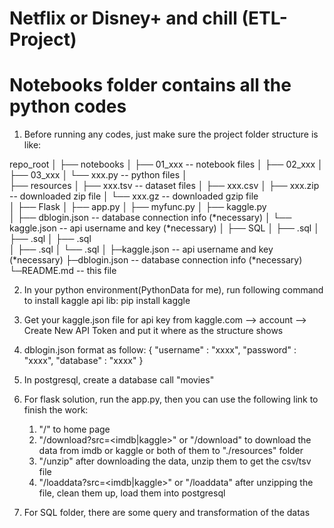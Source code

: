 # Netflix or Disney+ and chill (ETL-Project)


# Notebooks folder contains all the python codes

1. Before running any codes, just make sure the project folder structure is like:

repo_root
    │
    ├── notebooks
    │   ├── 01_xxx -- notebook files
    │   ├── 02_xxx 
    │   ├── 03_xxx
    │   └── xxx.py -- python files
    │   
    ├── resources
    │   ├── xxx.tsv -- dataset files
    │   ├── xxx.csv 
    │   ├── xxx.zip -- downloaded zip file
    │   └── xxx.gz -- downloaded gzip file  
    │
    ├── Flask
    │   ├── app.py
    │   ├── myfunc.py
    │   ├── kaggle.py       
    │   ├── dblogin.json  -- database connection info (*necessary)
    │   └── kaggle.json   -- api username and key (*necessary)
    │
    ├── SQL
    │   ├── <xxx>.sql 
    │   ├── <xxx>.sql
    │   ├── <xxx>.sql    
    │   ├── <xxx>.sql 
    │   └── <xxx>.sql
    │
    ├─kaggle.json -- api username and key (*necessary)
    ├─dblogin.json -- database connection info (*necessary)
    └─README.md -- this file


2. In your python environment(PythonData for me), run following command to install kaggle api lib:
    pip install kaggle

3. Get your kaggle.json file for api key from kaggle.com ——> account ——> Create New API Token and put it where as the structure shows

4. dblogin.json format as follow:
    {
        "username" : "xxxx",
        "password" : "xxxx",
        "database" : "xxxx"
    }

5. In postgresql, create a database call "movies"

6. For flask solution, run the app.py, then you can use the following link to finish the work:
    1) "/" to home page
    2) "/download?src=<imdb|kaggle>" or "/download" to download the data from imdb or kaggle or both of them to "./resources" folder
    3) "/unzip" after downloading the data, unzip them to get the csv/tsv file
    4) "/loaddata?src=<imdb|kaggle>" or "/loaddata" after unzipping the file, clean them up, load them into postgresql

7. For SQL folder, there are some query and transformation of the datas 